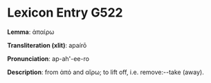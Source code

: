 # Lexicon Entry G522

**Lemma**: ἀπαίρω

**Transliteration (xlit)**: apaírō

**Pronunciation**: ap-ah'-ee-ro

**Description**:
from ἀπό and αἴρω; to lift off, i.e. remove:--take (away).
